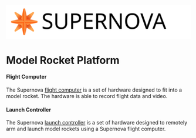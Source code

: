 <img src="logo.svg" />

# Model Rocket Platform

#### Flight Computer
The Supernova [flight computer](flight-computer) is a set of hardware designed to fit into a model rocket.  The hardware is able to record flight data and video.

#### Launch Controller
The Supernova [launch controller](launch-controller) is a set of hardware designed to remotely arm and launch model rockets using a Supernova flight computer.
